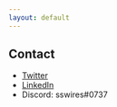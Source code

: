 ```yaml
---
layout: default
---
```


## Contact

- [Twitter](https://twitter.com/sswires89)
- [LinkedIn](https://www.linkedin.com/in/stephen-swires/)
- Discord: sswires#0737
